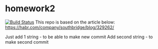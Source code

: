 # homework2
[![Build Status](https://travis-ci.org/lexadler/homework2.svg?branch=master)](https://travis-ci.org/lexadler/homework2)
This repo is based on the article below:
https://habr.com/company/southbridge/blog/329262/

Just add 1 string - to be able to make new commit
Add second string - to make second commit

